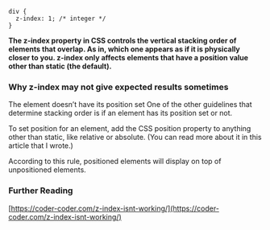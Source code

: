 ```
div {
  z-index: 1; /* integer */
}
```

**The z-index property in CSS controls the vertical stacking order of elements that overlap. As in, which one appears as if it is physically closer to you. z-index only affects elements that have a position value other than static (the default).**

### Why z-index may not give expected results sometimes

The element doesn’t have its position set
One of the other guidelines that determine stacking order is if an element has its position set or not.

To set position for an element, add the CSS position property to anything other than static, like relative or absolute. (You can read more about it in this article that I wrote.)

According to this rule, positioned elements will display on top of unpositioned elements.

### Further Reading

[https://coder-coder.com/z-index-isnt-working/](https://coder-coder.com/z-index-isnt-working/)
